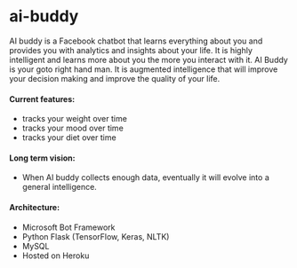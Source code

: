 # ai-buddy

AI buddy is a Facebook chatbot that learns everything about you and provides you with analytics and insights about your life.  It is highly intelligent and learns more about you the more you interact with it.  AI Buddy is your goto right hand man.  It is augmented intelligence that will improve your decision making and improve the quality of your life.    

#### Current features:
- tracks your weight over time
- tracks your mood over time
- tracks your diet over time

#### Long term vision:
- When AI buddy collects enough data, eventually it will evolve into a general intelligence.

#### Architecture:
- Microsoft Bot Framework
- Python Flask (TensorFlow, Keras, NLTK)
- MySQL
- Hosted on Heroku
